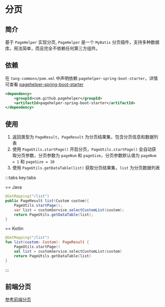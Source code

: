 # 分页

## 简介

基于 `PageHelper` 实现分页, `PageHelper` 是一个 `MyBatis` 分页插件，支持多种数据库，用法简单，而且完全不依赖任何第三方组件。

## 依赖

在 `tang-commons/pom.xml` 中声明依赖 `pagehelper-spring-boot-starter`，详情可查看 [pagehelper-spring-boot-starter](https://gitee.com/tangllty/tang-boot/blob/master/tang-commons/pom.xml#L25-L28)

```xml
<dependency>
    <groupId>com.github.pagehelper</groupId>
    <artifactId>pagehelper-spring-boot-starter</artifactId>
</dependency>
```

## 使用

1. 返回类型为 `PageResult`，`PageResult` 为分页结果集，包含分页信息和数据列表
2. 使用 `PageUtils.startPage()` 开启分页，`PageUtils.startPage()` 会自动获取分页参数，分页参数为 `pageNum` 和 `pageSize`，分页参数默认值为 `pageNum = 1` 和 `pageSize = 10`
3. 使用 `PageUtils.getDataTable(list)` 获取分页结果集，`list` 为分页数据列表

:::tabs key:tabs

== Java

```java
@GetMapping("/list")
public PageResult list(Custom custom){
    PageUtils.startPage();
    var list = customService.selectCustomList(custom);
    return PageUtils.getDataTable(list);
}
```

== Kotlin

```kotlin
@GetMapping("/list")
fun list(custom: Custom): PageResult {
    PageUtils.startPage()
    val list = customService.selectCustomList(custom)
    return PageUtils.getDataTable(list)
}
```

:::

## 前端分页

[参考前端分页](/zh/tang-vue/pagination.md)
